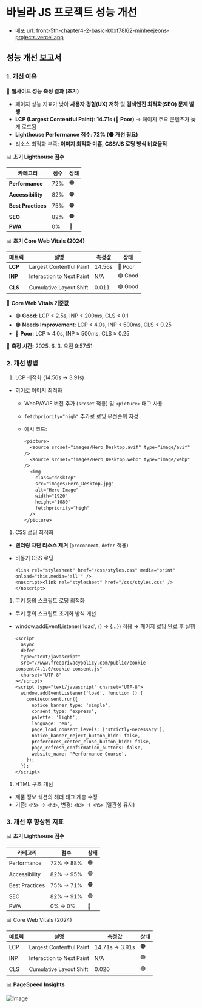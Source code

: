 # 바닐라 JS 프로젝트 성능 개선



- 배포 url: [front-5th-chapter4-2-basic-k0xf78l62-minheejeons-projects.vercel.app](https://vercel.com/minheejeons-projects/front-5th-chapter4-2-basic/Feh5VSM9Bsf8jVwLrc1eCRUWefez)

## 성능 개선 보고서



### 1. 개선 이유



🚨 **웹사이트 성능 측정 결과 (초기)**

- 페이지 성능 지표가 낮아 **사용자 경험(UX) 저하** 및 **검색엔진 최적화(SEO) 문제 발생**
- **LCP (Largest Contentful Paint)**: **14.71s (🔴 Poor)** → 페이지 주요 콘텐츠가 늦게 로드됨
- **Lighthouse Performance 점수**: **72% (🟠 개선 필요)**
- 리소스 최적화 부족: **이미지 최적화 미흡, CSS/JS 로딩 방식 비효율적**

📊 **초기 Lighthouse 점수**

| 카테고리           | 점수 | 상태 |
| ------------------ | ---- | ---- |
| **Performance**    | 72%  | 🟠    |
| **Accessibility**  | 82%  | 🟠    |
| **Best Practices** | 75%  | 🟠    |
| **SEO**            | 82%  | 🟠    |
| **PWA**            | 0%   | 🔴    |

📊 **초기 Core Web Vitals (2024)**

| 메트릭  | 설명                      | 측정값 | 상태   |
| ------- | ------------------------- | ------ | ------ |
| **LCP** | Largest Contentful Paint  | 14.56s | 🔴 Poor |
| **INP** | Interaction to Next Paint | N/A    | 🟢 Good |
| **CLS** | Cumulative Layout Shift   | 0.011  | 🟢 Good |

📝 **Core Web Vitals 기준값**

- 🟢 **Good**: LCP < 2.5s, INP < 200ms, CLS < 0.1
- 🟠 **Needs Improvement**: LCP < 4.0s, INP < 500ms, CLS < 0.25
- 🔴 **Poor**: LCP ≥ 4.0s, INP ≥ 500ms, CLS ≥ 0.25

📅 **측정 시간:** 2025. 6. 3. 오전 9:57:51



### 2. 개선 방법



1. LCP 최적화 (14.56s → 3.91s)

- 히어로 이미지 최적화

  - WebP/AVIF 버전 추가 (`srcset` 적용) 및 `<picture>` 태그 사용

  - `fetchpriority="high"` 추가로 로딩 우선순위 지정

  - 예시 코드:

    ```
    <picture>
      <source srcset="images/Hero_Desktop.avif" type="image/avif" />
      <source srcset="images/Hero_Desktop.webp" type="image/webp" />
      <img
        class="desktop"
        src="images/Hero_Desktop.jpg"
        alt="Hero Image"
        width="1920"
        height="1080"
        fetchpriority="high"
      />
    </picture>
    ```

    



1. CSS 로딩 최적화

- **렌더링 차단 리소스 제거** (`preconnect`, `defer` 적용)

- 비동기 CSS 로딩

  ```
  <link rel="stylesheet" href="/css/styles.css" media="print" onload="this.media='all'" />
  <noscript><link rel="stylesheet" href="/css/styles.css" /></noscript>
  ```

  



1. 쿠키 동의 스크립트 로딩 최적화

- 쿠키 동의 스크립트 초기화 방식 개선

- window.addEventListener('load', () => {...}) 적용 → 페이지 로딩 완료 후 실행

  ```
  <script
    async
    defer
    type="text/javascript"
    src="//www.freeprivacypolicy.com/public/cookie-consent/4.1.0/cookie-consent.js"
    charset="UTF-8"
  ></script>
  <script type="text/javascript" charset="UTF-8">
    window.addEventListener('load', function () {
      cookieconsent.run({
        notice_banner_type: 'simple',
        consent_type: 'express',
        palette: 'light',
        language: 'en',
        page_load_consent_levels: ['strictly-necessary'],
        notice_banner_reject_button_hide: false,
        preferences_center_close_button_hide: false,
        page_refresh_confirmation_buttons: false,
        website_name: 'Performance Course',
      });
    });
  </script>
  ```

  

1. HTML 구조 개선

- 제품 정보 섹션의 헤더 태그 계층 수정
- 기존: `<h5>` → `<h3>`, 변경: `<h3>` → `<h5>` (일관성 유지)



### 3. 개선 후 향상된 지표



📊 **초기 Lighthouse 점수**

| 카테고리       | 점수       | 상태 |
| -------------- | ---------- | ---- |
| Performance    | 72% -> 88% | 🟠    |
| Accessibility  | 82% -> 95% | 🟢    |
| Best Practices | 75% -> 71% | 🟠    |
| SEO            | 82% -> 91% | 🟢    |
| PWA            | 0% -> 0%   | 🔴    |

📊 Core Web Vitals (2024)

| 메트릭 | 설명                      | 측정값          | 상태 |
| ------ | ------------------------- | --------------- | ---- |
| LCP    | Largest Contentful Paint  | 14.71s -> 3.91s | 🟠    |
| INP    | Interaction to Next Paint | N/A             | 🟢    |
| CLS    | Cumulative Layout Shift   | 0.020           | 🟢    |

📊 **PageSpeed Insights**

<img width="516" alt="Image" src="https://github.com/user-attachments/assets/06fd3b16-72e6-4333-ab08-4673d8a1df36" />
